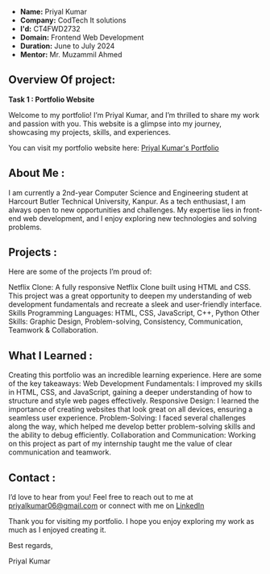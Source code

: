 * __Name:__ Priyal Kumar  
* __Company:__ CodTech It solutions  
* __I'd:__ CT4FWD2732  
* __Domain:__ Frontend Web Development  
* __Duration:__ June to July 2024  
* __Mentor:__ Mr. Muzammil Ahmed


Overview Of project: 
----------------------------
__Task 1 : Portfolio Website__ 

Welcome to my portfolio! I’m Priyal Kumar, and I’m thrilled to share my work and passion with you. This website is a glimpse into my journey, showcasing my projects, skills, and experiences.

You can visit my portfolio website here: [Priyal Kumar's Portfolio](https://priyalkumar01.github.io/priyalkumar.github.io/)

About Me : 
-------------
I am currently a 2nd-year Computer Science and Engineering student at Harcourt Butler Technical University, Kanpur. As a tech enthusiast, I am always open to new opportunities and challenges. My expertise lies in front-end web development, and I enjoy exploring new technologies and solving problems.

Projects : 
---------------
Here are some of the projects I’m proud of:

Netflix Clone: A fully responsive Netflix Clone built using HTML and CSS. This project was a great opportunity to deepen my understanding of web development fundamentals and recreate a sleek and user-friendly interface.
Skills
Programming Languages: HTML, CSS, JavaScript, C++, Python
Other Skills: Graphic Design, Problem-solving, Consistency, Communication, Teamwork & Collaboration.

What I Learned : 
-------------------
Creating this portfolio was an incredible learning experience.
Here are some of the key takeaways:
Web Development Fundamentals: I improved my skills in HTML, CSS, and JavaScript, gaining a deeper understanding of how to structure and style web pages effectively.
Responsive Design: I learned the importance of creating websites that look great on all devices, ensuring a seamless user experience.
Problem-Solving: I faced several challenges along the way, which helped me develop better problem-solving skills and the ability to debug efficiently.
Collaboration and Communication: Working on this project as part of my internship taught me the value of clear communication and teamwork.

Contact : 
-----------
I’d love to hear from you! Feel free to reach out to me at priyalkumar06@gmail.com or connect with me on [LinkedIn](https://www.linkedin.com/in/priyal-kumar-29b26529a/)

Thank you for visiting my portfolio. I hope you enjoy exploring my work as much as I enjoyed creating it.

Best regards,

Priyal Kumar

